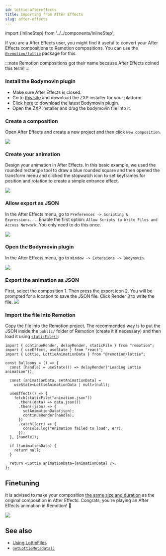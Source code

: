 ```yaml
---
id: lottie-aftereffects
title: Importing from After Effects
slug: after-effects
---
```


import {InlineStep} from '../../components/InlineStep';

If you are a After Effects user, you might find it useful to convert your After Effects compositions to Remotion compositions. You can use the [`@remotion/lottie`](/docs/lottie) package for this.

:::note
Remotion compositions got their name because After Effects coined this term!
:::

### Install the Bodymovin plugin

- Make sure After Effects is closed.
- Go to [this site](https://aescripts.com/learn/zxp-installer/) and download the ZXP installer for your platform.
- Click [here](https://github.com/airbnb/lottie-web/blob/master/build/extension/bodymovin.zxp?raw=true) to download the latest Bodymovin plugin.
- Open the ZXP installer and drag the bodymovin file into it.

### Create a composition

Open After Effects and create a new project and then click `New composition`.

<img src="/img/lottie/new-composition.png"/>

### Create your animation

Design your animation in After Effects. In this basic example, we used the rounded rectangle tool to draw a blue rounded square and then opened the transform menu and clicked the stopwatch icon to set keyframes for position and rotation to create a simple entrance effect.

<img src="/img/lottie/animation.png"/>

### Allow export as JSON

In the After Effects menu, go to `Preferences -> Scripting & Expressions...`. Enable the first option: `Allow Scripts to Write Files and Access Network`. You only need to do this once.

<img src="/img/lottie/scripting.png"/>

### Open the Bodymovin plugin

In the After Effects menu, go to `Window -> Extensions -> Bodymovin`.

<img src="/img/lottie/bodymovin.png"/>

### Export the animation as JSON

First, select the composition <InlineStep>1</InlineStep>. Then press the export icon <InlineStep>2</InlineStep>. You will be prompted for a location to save the JSON file.
Click Render <InlineStep>3</InlineStep> to write the file.
<img src="/img/lottie/bodymovin-tutorial.png"/>

### Import the file into Remotion

Copy the file into the Remotion project. The recommended way is to put the JSON inside the `public/` folder of Remotion (create it if necessary) and then load it using [`staticFile()`](/docs/staticfile):

```tsx twoslash title="Animation.tsx"
import { continueRender, delayRender, staticFile } from "remotion";
import { useEffect, useState } from "react";
import { Lottie, LottieAnimationData } from "@remotion/lottie";

const Balloons = () => {
  const [handle] = useState(() => delayRender("Loading Lottie animation"));

  const [animationData, setAnimationData] =
    useState<LottieAnimationData | null>(null);

  useEffect(() => {
    fetch(staticFile("animation.json"))
      .then((data) => data.json())
      .then((json) => {
        setAnimationData(json);
        continueRender(handle);
      })
      .catch((err) => {
        console.log("Animation failed to load", err);
      });
  }, [handle]);

  if (!animationData) {
    return null;
  }

  return <Lottie animationData={animationData} />;
};
```

## Finetuning

It is advised to make your composition [the same size and duration](/docs/lottie/getlottiemetadata) as the original composition in After Effects. Congrats, you're playing an After Effects animation in Remotion! 🎉

<img src="/img/lottie/result.gif"/>

## See also

- [Using LottieFiles](/docs/lottie/lottiefiles)
- [`getLottieMetadata()`](/docs/lottie/getlottiemetadata)
